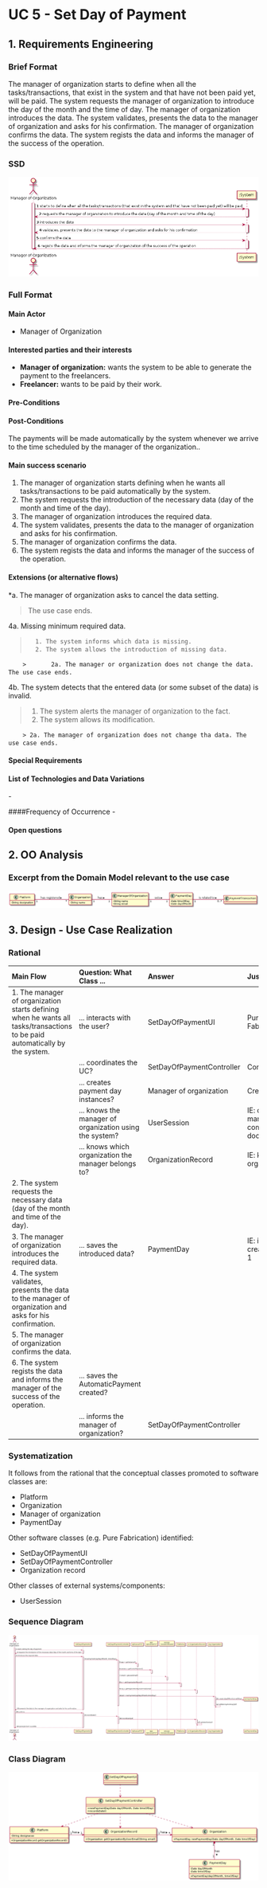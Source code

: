 # UC 5 - Set Day of Payment

## 1. Requirements Engineering

### Brief Format

The manager of organization starts to define when all the tasks/transactions, that exist in the system and that have not been paid yet, will be paid. The system requests the manager of organization to introduce the day of the month and the time of day. The manager of organization introduces the data. The system validates, presents the data to the manager of organization and asks for his confirmation. The manager of organization confirms the data. The system regists the data and informs the manager of the success of the operation.

### SSD

![UC5_SSD.png](UC5_SSD.png)

### Full Format

#### Main Actor

* Manager of Organization

#### Interested parties and their interests

* **Manager of organization:** wants the system to be able to generate the payment to the freelancers.
* **Freelancer:** wants to be paid by their work.


#### Pre-Conditions



#### Post-Conditions

The payments will be made automatically by the system whenever we arrive to the time scheduled by the manager of the organization..


#### Main success scenario

1. The manager of organization starts defining when he wants all tasks/transactions to be paid automatically by the system.
2. The system requests the introduction of the necessary data (day of the month and time of the day).
3. The manager of organization introduces the required data.
4. The system validates, presents the data to the manager of organization and asks for his confirmation.
5. The manager of organization confirms the data.
6. The system regists the data and informs the manager of the success of the operation.


#### Extensions (or alternative flows)

*a. The manager of organization asks to cancel the data setting.

> The use case ends.

4a. Missing minimum required data.
>       1. The system informs which data is missing.
>       2. The system allows the introduction of missing data.
>
        >       2a. The manager or organization does not change the data. The use case ends.

4b. The system detects that the entered data (or some subset of the data) is invalid.
> 1. The system alerts the manager of organization to the fact.
> 2. The system allows its modification.
>
        > 2a. The manager of organization does not change tha data. The use case ends.

#### Special Requirements


#### List of Technologies and Data Variations
\-

####Frequency of Occurrence
\-

#### Open questions


## 2. OO Analysis

### Excerpt from the Domain Model relevant to the use case

![UC5_MD.png](UC5_MD.png)


## 3. Design - Use Case Realization

### Rational

| Main Flow | Question: What Class ... | Answer  | Justification  |
|:--------------  |:---------------------- |:----------|:---------------------------- |
|1. The manager of organization starts defining when he wants all tasks/transactions to be paid automatically by the system.|... interacts with the user?| SetDayOfPaymentUI |Pure Fabrication|
| |... coordinates the UC?| SetDayOfPaymentController |Controller|
| |... creates payment day instances?|Manager of organization|Creator(regra1)|
||... knows the manager of organization using the system?|UserSession|IE: cf. user management component documentation.|
||... knows which organization the manager belongs to?|OrganizationRecord|IE: knows all organizations.|
|2. The system requests the necessary data (day of the month and time of the day).||||
|3. The manager of organization introduces the required data. |... saves the introduced data?|PaymentDay|IE: instance created in step 1|
|4. The system validates, presents the data to the manager of organization and asks for his confirmation. ||||
|5. The manager of organization confirms the data.||||
|6. The system regists the data and informs the manager of the success of the operation.|... saves the AutomaticPayment created?| | |
| |... informs the manager of organization?|SetDayOfPaymentController||


### Systematization ##

It follows from the rational that the conceptual classes promoted to software classes are:

 * Platform
 * Organization
 * Manager of organization
 * PaymentDay


Other software classes (e.g. Pure Fabrication) identified:

 * SetDayOfPaymentUI
 * SetDayOfPaymentController
 * Organization record
 
Other classes of external systems/components:

  * UserSession

###	Sequence Diagram

![UC5_SD.png](UC5_SD.png)


###	Class Diagram

![UC5_CD.png](UC5_CD.png)



